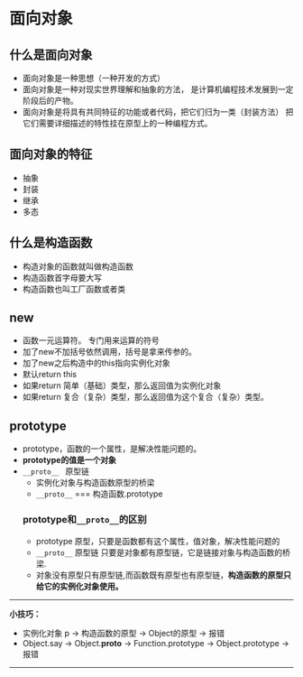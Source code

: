 # 面向对象

## 什么是面向对象
- 面向对象是一种思想（一种开发的方式）
-  面向对象是一种对现实世界理解和抽象的方法，
        是计算机编程技术发展到一定阶段后的产物。
- 面向对象是将具有共同特征的功能或者代码，把它们归为一类（封装方法）
        把它们需要详细描述的特性挂在原型上的一种编程方式。
## 面向对象的特征
- 抽象
- 封装
- 继承
- 多态
## 什么是构造函数
- 构造对象的函数就叫做构造函数
- 构造函数首字母要大写
- 构造函数也叫工厂函数或者类
## new
- 函数一元运算符。 专门用来运算的符号
- 加了new不加括号依然调用，括号是拿来传参的。
- 加了new之后构造中的this指向实例化对象
-  默认return  this
-  如果return 简单（基础）类型，那么返回值为实例化对象
-  如果return 复合（复杂）类型，那么返回值为这个复合（复杂）类型。
## prototype
- prototype，函数的一个属性，是解决性能问题的。
- **prototype的值是一个对象**
- ```__proto__ ``` 原型链 
    - 实例化对象与构造函数原型的桥梁
    - ```__proto__``` === 构造函数.prototype
    ### prototype和```__proto__```的区别
    - prototype  原型，只要是函数都有这个属性，值对象，解决性能问题的
    - ```__proto__```  原型链  只要是对象都有原型链，它是链接对象与构造函数的桥梁.
    - 对象没有原型只有原型链,而函数既有原型也有原型链，**构造函数的原型只给它的实例化对象使用。**
****
**小技巧：**   
- 实例化对象 p -> 构造函数的原型 -> Object的原型 -> 报错
- Object.say -> Object.__proto__ -> Function.prototype
        -> Object.prototype -> 报错
****
